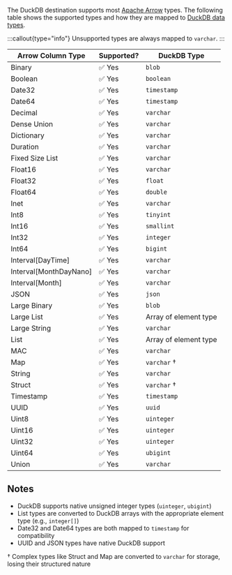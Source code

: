 The DuckDB destination supports most [Apache Arrow](https://arrow.apache.org/docs/index.html)
types. The following table shows the supported types and how they are mapped
to [DuckDB data types](https://duckdb.org/docs/sql/data_types/overview).

:::callout{type="info"}
Unsupported types are always mapped to `varchar`.
:::

| Arrow Column Type | Supported? | DuckDB Type |
|-------------------|------------|-------------|
| Binary            | ✅ Yes      | `blob`      |
| Boolean           | ✅ Yes      | `boolean`   |
| Date32            | ✅ Yes      | `timestamp` |
| Date64            | ✅ Yes      | `timestamp` |
| Decimal           | ✅ Yes      | `varchar`   |
| Dense Union       | ✅ Yes      | `varchar`   |
| Dictionary        | ✅ Yes      | `varchar`   |
| Duration          | ✅ Yes      | `varchar`   |
| Fixed Size List   | ✅ Yes      | `varchar`   |
| Float16           | ✅ Yes      | `varchar`   |
| Float32           | ✅ Yes      | `float`     |
| Float64           | ✅ Yes      | `double`    |
| Inet              | ✅ Yes      | `varchar`   |
| Int8              | ✅ Yes      | `tinyint`   |
| Int16             | ✅ Yes      | `smallint`  |
| Int32             | ✅ Yes      | `integer`   |
| Int64             | ✅ Yes      | `bigint`    |
| Interval[DayTime] | ✅ Yes      | `varchar`   |
| Interval[MonthDayNano] | ✅ Yes | `varchar`   |
| Interval[Month]   | ✅ Yes      | `varchar`   |
| JSON              | ✅ Yes      | `json`      |
| Large Binary      | ✅ Yes      | `blob`      |
| Large List        | ✅ Yes      | Array of element type |
| Large String      | ✅ Yes      | `varchar`   |
| List              | ✅ Yes      | Array of element type |
| MAC               | ✅ Yes      | `varchar`   |
| Map               | ✅ Yes      | `varchar` † |
| String            | ✅ Yes      | `varchar`   |
| Struct            | ✅ Yes      | `varchar` † |
| Timestamp         | ✅ Yes      | `timestamp` |
| UUID              | ✅ Yes      | `uuid`      |
| Uint8             | ✅ Yes      | `uinteger`  |
| Uint16            | ✅ Yes      | `uinteger`  |
| Uint32            | ✅ Yes      | `uinteger`  |
| Uint64            | ✅ Yes      | `ubigint`   |
| Union             | ✅ Yes      | `varchar`   |

## Notes

- DuckDB supports native unsigned integer types (`uinteger`, `ubigint`)
- List types are converted to DuckDB arrays with the appropriate element type (e.g., `integer[]`)
- Date32 and Date64 types are both mapped to `timestamp` for compatibility
- UUID and JSON types have native DuckDB support

† Complex types like Struct and Map are converted to `varchar` for storage, losing their structured nature
